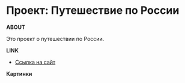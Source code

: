 # Проект: Путешествие по России

**ABOUT**

Это проект о путешествии по России.

**LINK**

* [Ссылка на сайт](https://dnlmt.github.io/russian-travel/)

**Картинки**
